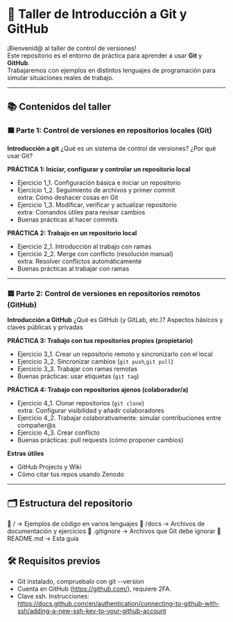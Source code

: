 # 🧠 Taller de Introducción a Git y GitHub

¡Bienvenid@ al taller de control de versiones!  
Este repositorio es el entorno de práctica para aprender a usar **Git** y **GitHub**.  
Trabajaremos con ejemplos en distintos lenguajes de programación para simular situaciones reales de trabajo.

---

## 📚 Contenidos del taller

### 🟦 Parte 1: Control de versiones en repositorios locales (Git)

**Introducción a git**
¿Qué es un sistema de control de versiones? ¿Por qué usar Git?

**PRÁCTICA 1: Iniciar, configurar y controlar un repositorio local**
- Ejercicio 1_1. Configuración básica e iniciar un repositorio
- Ejercicio 1_2. Seguimiento de archivos y primer commit  
	extra: Cómo deshacer cosas en Git
- Ejercicio 1_3. Modificar, verificar y actualizar repositorio  
	extra: Comandos útiles para revisar cambios
- Buenas prácticas al hacer commits

**PRÁCTICA 2: Trabajo en un repositorio local**
- Ejercicio 2_1. Introducción al trabajo con ramas
- Ejercicio 2_2. Merge con conflicto (resolución manual)  
	extra: Resolver conflictos automáticamente
- Buenas prácticas al trabajar con ramas

---

### 🟨 Parte 2: Control de versiones en repositorios remotos (GitHub)

**Introducción a GitHub**
¿Qué es GitHub (y GitLab, etc.)? Aspectos básicos y claves públicas y privadas

**PRÁCTICA 3: Trabajo con tus repositorios propios (propietario)**
- Ejercicio 3_1. Crear un repositorio remoto y sincronizarlo con el local
- Ejercicio 3_2. Sincronizar cambios (`git push`,`git pull`)
- Ejercicio 3_3. Trabajar con ramas remotas
- Buenas prácticas: usar etiquetas (`git tag`)

**PRÁCTICA 4: Trabajo con repositorios ajenos (colaborador/a)**
- Ejercicio 4_1. Clonar repositorios (`git clone`)  
	extra: Configurar visibilidad y añadir colaboradores
- Ejercicio 4_2. Trabajar colaborativamente: simular contribuciones entre compañer@s
- Ejercicio 4_3. Crear conflicto
- Buenas prácticas: pull requests (cómo proponer cambios)

**Extras útiles**
- GitHub Projects y Wiki
- Cómo citar tus repos usando Zenodo

---

## 🗂️ Estructura del repositorio
📁 / → Ejemplos de código en varios lenguajes
📁 /docs → Archivos de documentación y ejercicios
📄 .gitignore → Archivos que Git debe ignorar
📄 README.md → Esta guía

## 🛠️ Requisitos previos
- Git instalado, compruebalo con git --version
- Cuenta en GitHub (https://github.com/), requiere 2FA.
- Clave ssh. Instrucciones: https://docs.github.com/en/authentication/connecting-to-github-with-ssh/adding-a-new-ssh-key-to-your-github-account 

